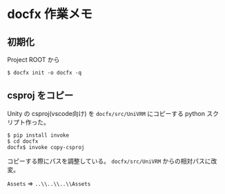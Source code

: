 # docfx 作業メモ

## 初期化

Project ROOT から

```
$ docfx init -o docfx -q
```

## csproj をコピー

Unity の csproj(vscode向け) を `docfx/src/UniVRM` にコピーする python スクリプト作った。

```
$ pip install invoke
$ cd docfx
docfx$ invoke copy-csproj
```

コピーする際にパスを調整している。
`docfx/src/UniVRM` からの相対パスに改変。

`Assets` => `..\\..\\..\\Assets`
